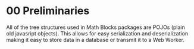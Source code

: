# 00 Preliminaries

All of the tree structures used in Math Blocks packages are POJOs (plain old
javasript objects).  This allows for easy serialization and deserialization
making it easy to store data in a database or transmit it to a Web Worker.

